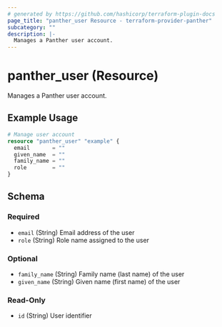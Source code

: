 ```yaml
---
# generated by https://github.com/hashicorp/terraform-plugin-docs
page_title: "panther_user Resource - terraform-provider-panther"
subcategory: ""
description: |-
  Manages a Panther user account.
---
```


# panther_user (Resource)

Manages a Panther user account.

## Example Usage

```terraform
# Manage user account
resource "panther_user" "example" {
  email       = ""
  given_name  = ""
  family_name = ""
  role        = ""
}
```

<!-- schema generated by tfplugindocs -->
## Schema

### Required

- `email` (String) Email address of the user
- `role` (String) Role name assigned to the user

### Optional

- `family_name` (String) Family name (last name) of the user
- `given_name` (String) Given name (first name) of the user

### Read-Only

- `id` (String) User identifier
